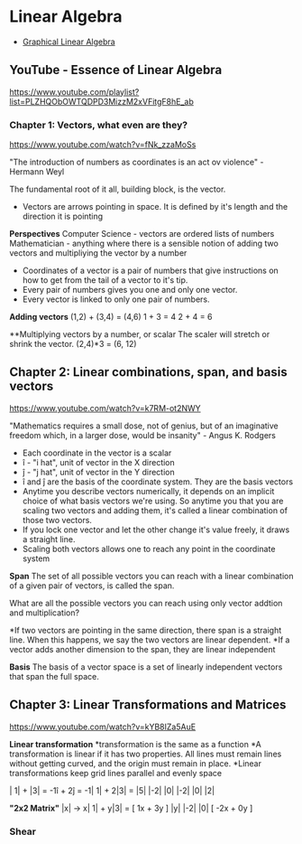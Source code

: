 # Linear Algebra

+ [Graphical Linear Algebra](https://graphicallinearalgebra.net/)


## YouTube - Essence of Linear Algebra

https://www.youtube.com/playlist?list=PLZHQObOWTQDPD3MizzM2xVFitgF8hE_ab



### Chapter 1: Vectors, what even are they?
https://www.youtube.com/watch?v=fNk_zzaMoSs

"The introduction of numbers as coordinates is an act ov violence" - Hermann Weyl

The fundamental root of it all, building block, is the vector.

+ Vectors are arrows pointing in space. It is defined by it's length and the direction it is pointing


**Perspectives**
Computer Science - vectors are ordered lists of numbers
Mathematician - anything where there is a sensible notion of adding two vectors and multipliying the vector by a number

* Coordinates of a vector is a pair of numbers that give instructions on how to get from the tail of a vector to it's tip.
* Every pair of numbers gives you one and only one vector.
* Every vector is linked to only one pair of numbers.

**Adding vectors**
(1,2) + (3,4) = (4,6)
1 + 3 = 4
2 + 4 = 6

**Multiplying vectors by a number, or scalar
The scaler will stretch or shrink the vector.
(2,4)*3 = (6, 12)




## Chapter 2: Linear combinations, span, and basis vectors
https://www.youtube.com/watch?v=k7RM-ot2NWY

"Mathematics requires a small dose, not of genius, but of an imaginative freedom which, in a larger dose, would be insanity" - Angus K. Rodgers

* Each coordinate in the vector is a scalar
* î - "i hat", unit of vector in the X direction
* ĵ - "j hat", unit of vector in the Y direction
* î and ĵ are the basis of the coordinate system. They are the basis vectors
* Anytime you describe vectors numerically, it depends on an implicit choice of what basis vectors we're using. So anytime you that you are scaling two vectors and adding them, it's called a linear combination of those two vectors.
* If you lock one vector and let the other change it's value freely, it draws a straight line.
* Scaling both vectors allows one to reach any point in the coordinate system


**Span**
The set of all possible vectors you can reach with a linear combination of a given pair of vectors, is called the span.

What are all the possible vectors you can reach using only vector addtion and multiplication?

*If two vectors are pointing in the same direction, there span is a straight line. When this happens, we say the two vectors are linear dependent.
*If a vector adds another dimension to the span, they are linear independent


**Basis**
The basis of a vector space is a set of linearly independent vectors that span the full space.



## Chapter 3: Linear Transformations and Matrices

https://www.youtube.com/watch?v=kYB8IZa5AuE

**Linear transformation**
*transformation is the same as a function
*A transformation is linear if it has two properties.  All lines must remain lines without getting curved, and the origin must remain in place.
*Linear transformations keep grid lines parallel and evenly space

| 1| + |3| = -1î + 2ĵ = -1| 1| + 2|3| = |5|
|-2|   |0|                |-2|    |0|   |2|

**"2x2 Matrix"**
|x| -> x| 1| + y|3| = [  1x + 3y ]
|y|     |-2|    |0|   [ -2x + 0y ]

### Shear

